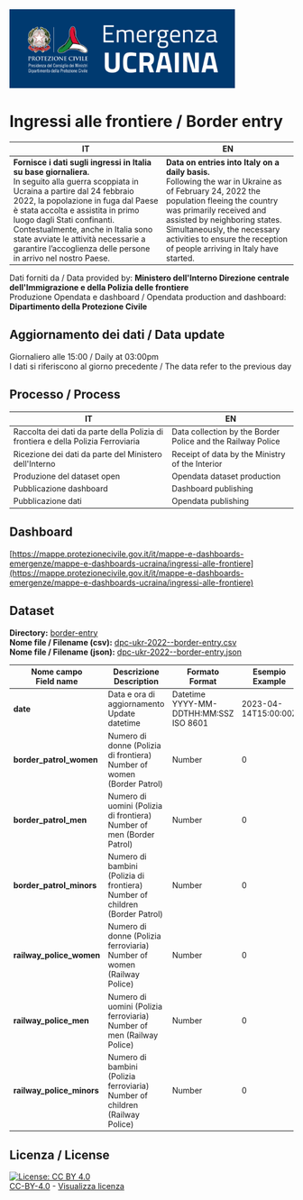 <img src="../assets/images/dpcUKR2022.png" alt="DPC Emergenza Ucraina 2022" data-canonical-src="../assets/images/dpcUKR2022.png" width="400" />

# Ingressi alle frontiere / Border entry

| IT|EN|
|-|-|
|**Fornisce i dati sugli ingressi in Italia su base giornaliera.**<br>In seguito alla guerra scoppiata in Ucraina a partire dal 24 febbraio 2022, la popolazione in fuga dal Paese è stata accolta e assistita in primo luogo dagli Stati confinanti. Contestualmente, anche in Italia sono state avviate le attività necessarie a garantire l’accoglienza delle persone in arrivo nel nostro Paese.|**Data on entries into Italy on a daily basis.**<br>Following the war in Ukraine as of February 24, 2022 the population fleeing the country was primarily received and assisted by neighboring states. Simultaneously, the necessary activities to ensure the reception of people arriving in Italy have started.|

Dati forniti da / Data provided by: **Ministero dell'Interno Direzione centrale dell'Immigrazione e della Polizia delle frontiere**<br>
Produzione Opendata e dashboard / Opendata production and dashboard: **Dipartimento della Protezione Civile**

## Aggiornamento dei dati / Data update

Giornaliero alle 15:00 / Daily at 03:00pm<br>
I dati si riferiscono al giorno precedente / The data refer to the previous day

## Processo / Process

| IT|EN|
|-|-|
|Raccolta dei dati da parte della Polizia di frontiera e della Polizia Ferroviaria|Data collection by the Border Police and the Railway Police|
|Ricezione dei dati da parte del Ministero dell'Interno|Receipt of data by the Ministry of the Interior|
|Produzione del dataset open|Opendata dataset production|
|Pubblicazione dashboard|Dashboard publishing|
|Pubblicazione dati|Opendata publishing|

## Dashboard

[https://mappe.protezionecivile.gov.it/it/mappe-e-dashboards-emergenze/mappe-e-dashboards-ucraina/ingressi-alle-frontiere](https://mappe.protezionecivile.gov.it/it/mappe-e-dashboards-emergenze/mappe-e-dashboards-ucraina/ingressi-alle-frontiere)

## Dataset

**Directory:**  [border-entry](../data/border-entry/)<br>
**Nome file / Filename (csv):** [dpc-ukr-2022--border-entry.csv](../data/border-entry/dpc-ukr-2022--border-entry.csv)<br>
**Nome file / Filename (json):** [dpc-ukr-2022--border-entry.json](../data/border-entry/dpc-ukr-2022--border-entry.json)<br>

|Nome campo<br>Field name|Descrizione<br>Description|Formato<br>Format|Esempio<br>Example|
|-|-|-|-|
|**date**|Data e ora di aggiornamento<br>Update datetime|Datetime<br>YYYY-MM-DDTHH:MM:SSZ<br>ISO 8601|2023-04-14T15:00:00Z|
|**border_patrol_women**|Numero di donne (Polizia di frontiera)<br>Number of women (Border Patrol)|Number|0|
|**border_patrol_men**|Numero di uomini (Polizia di frontiera)<br>Number of men (Border Patrol)|Number|0|
|**border_patrol_minors**|Numero di bambini (Polizia di frontiera)<br>Number of children (Border Patrol)|Number|0|
|**railway_police_women**|Numero di donne (Polizia ferroviaria)<br>Number of women (Railway Police)|Number|0|
|**railway_police_men**|Numero di uomini (Polizia ferroviaria)<br>Number of men (Railway Police)|Number|0|
|**railway_police_minors**|Numero di bambini (Polizia ferroviaria)<br>Number of children (Railway Police)|Number|0|

## Licenza / License

[![License: CC BY 4.0](https://img.shields.io/badge/License-CC_BY_4.0-lightgrey.svg)](https://creativecommons.org/licenses/by/4.0/)<br>
[CC-BY-4.0](https://creativecommons.org/licenses/by/4.0/deed.it) - [Visualizza licenza](https://github.com/pcm-dpc/UKR-2022/blob/master/LICENSE)